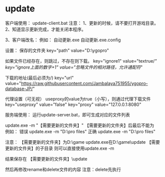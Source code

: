 update
======
客户端使用：
update-client.bat
注意：
1、更新的时候，请不要打开游戏目录。
2、知道显示更新完成，才能关闭本程序。

3、客户端改名：
例如：
自动更新.exe
自动更新.exe.config

设置：
保存的文件夹
key="path" value="D:\ygopro"

如果文件已经存在，则跳过，不存在则下载。
key="ignore1" value="textrue/*"
key="ignore上面的数字+1" value="忽略文件的相对路径，允许通配符*"

下载的地址(最后必须为/)
key="url" value="https://raw.githubusercontent.com/Jambalaya751955/ygopro-database-JP/"

代理设置（可无视）
useproxy的value为true（小写），则通过代理下载文件
key="useproxy" value="false"
key="proxy" value="127.0.0.1:8080"

服务端使用：
运行update-server.bat，即可生成对应的文件列表

update.exe -m "【需要更新的文件夹】"
【需要更新的文件夹】后最后不能为\
例如：
错误 update.exe -m "D:\pro files\"
正确 update.exe -m "D:\pro files"

注意：
【需要更新的文件夹】为D:\game
update.exe在D:\game\update	【需要更新的文件夹】的子目录
则可以直接使用update.exe -m


结果保存在 【需要更新的文件夹】\update

然后再修改rename和delete文件的内容
注意：delete先执行
